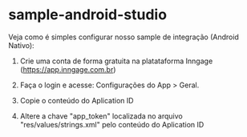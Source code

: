# sample-android-studio
Veja como é simples configurar nosso sample de integração (Android Nativo):

1) Crie uma conta de forma gratuita na platataforma Inngage (https://app.inngage.com.br)

2) Faça o login e acesse: Configurações do App > Geral.

3) Copie o conteúdo do Aplication ID

3) Altere a chave "app_token" localizada no arquivo "res/values/strings.xml" pelo conteúdo do Aplication ID
